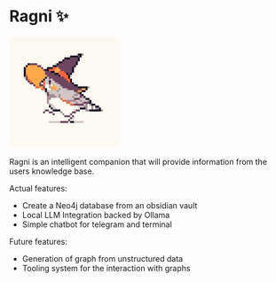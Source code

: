 # Ragni :sparkles:

<img src="media/ragni.jpg" alt="drawing" width="200" style="border-radius: 10px;"/>

Ragni is an intelligent companion that will provide information from the users knowledge base.

Actual features:

- Create a Neo4j database from an obsidian vault
- Local LLM Integration backed by Ollama
- Simple chatbot for telegram and terminal

Future features:

- Generation of graph from unstructured data
- Tooling system for the interaction with graphs
